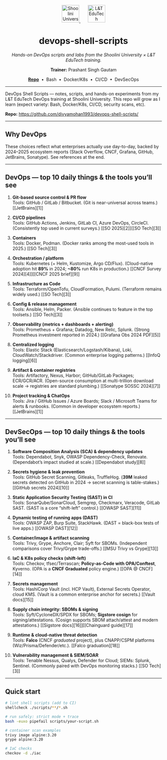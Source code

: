 <p align="center">
  <a href="https://shooliniuniversity.com/" target="_blank">
    <img src="https://shooliniuniversity.com/assets/images/su-naac.png" alt="Shoolini University" height="56">
  </a>
  &nbsp;&nbsp;&nbsp;&nbsp;&nbsp;
  <a href="https://lntedutech.com/" target="_blank">
    <img src="https://lntedutech.com/wp-content/uploads/2024/01/edutech_logo.webp" alt="L&T EduTech" height="56">
  </a>
</p>

<h1 align="center">devops-shell-scripts</h1>

<p align="center">
  <em>Hands-on DevOps scripts and labs from the Shoolini University × L&amp;T EduTech training.</em>
</p>

<p align="center">
  <strong>Trainer:</strong> Prashant Singh Gautam
</p>

<p align="center">
  <a href="https://github.com/divyamohan1993/devops-shell-scripts/"><strong>Repo</strong></a>
  &nbsp;•&nbsp; Bash &nbsp;•&nbsp; Docker/K8s &nbsp;•&nbsp; CI/CD &nbsp;•&nbsp; DevSecOps
</p>

---

DevOps Shell Scripts — notes, scripts, and hands-on experiments from my L&T EduTech DevOps training at Shoolini University. This repo will grow as I learn (expect variety: Bash, Docker/K8s, CI/CD, security scans, etc).

**Repo:** https://github.com/divyamohan1993/devops-shell-scripts/

---

## Why DevOps

These choices reflect what enterprises actually use day-to-day, backed by 2024–2025 ecosystem reports (Stack Overflow, CNCF, Grafana, GitHub, JetBrains, Sonatype). See references at the end.

---

## DevOps — top 10 daily things & the tools you’ll see

1. **Git-based source control & PR flow**  
   Tools: GitHub / GitLab / Bitbucket. (Git is near-universal across teams.) [[JetBrains][1]]

2. **CI/CD pipelines**  
   Tools: GitHub Actions, Jenkins, GitLab CI, Azure DevOps, CircleCI. (Consistently top used in current surveys.) [[SO 2025][2]][[SO Tech][3]]

3. **Containers**  
   Tools: Docker, Podman. (Docker ranks among the most-used tools in 2025.) [[SO Tech][3]]

4. **Orchestration / platform**  
   Tools: Kubernetes (+ Helm, Kustomize, Argo CD/Flux). (Cloud-native adoption hit **89%** in 2024; **~80%** run K8s in production.) [[CNCF Survey 2024][4]][[CNCF 2025 brief][9]]

5. **Infrastructure as Code**  
   Tools: Terraform/OpenTofu, CloudFormation, Pulumi. (Terraform remains widely used.) [[SO Tech][3]]

6. **Config & release management**  
   Tools: Ansible, Helm, Packer. (Ansible continues to feature in the top toolsets.) [[SO Tech][3]]

7. **Observability (metrics + dashboards + alerting)**  
   Tools: Prometheus + Grafana; Datadog, New Relic, Splunk. (Strong Prometheus investment reported in 2024.) [[Grafana Obs 2024 PDF][5]]

8. **Centralized logging**  
   Tools: Elastic Stack (Elasticsearch/Logstash/Kibana), Loki, CloudWatch/Stackdriver. (Common enterprise logging patterns.) [[InfoQ logging][6]]

9. **Artifact & container registries**  
   Tools: Artifactory, Nexus, Harbor; GitHub/GitLab Packages; ECR/GCR/ACR. (Open-source consumption at multi-trillion download scale → registries are standard plumbing.) [[Sonatype SOSSC 2024][7]]

10. **Project tracking & ChatOps**  
    Tools: Jira / GitHub Issues / Azure Boards; Slack / Microsoft Teams for alerts & runbooks. (Common in developer ecosystem reports.) [[JetBrains][1]]

---

## DevSecOps — top 10 daily things & the tools you’ll see

1. **Software Composition Analysis (SCA) & dependency updates**  
   Tools: Dependabot, Snyk, OWASP Dependency-Check, Renovate. (Dependabot’s impact studied at scale.) [[Dependabot study][8]]

2. **Secrets hygiene & leak prevention**  
   Tools: GitHub Secret Scanning, Gitleaks, TruffleHog. (**39M** leaked secrets detected on GitHub in 2024 → secret scanning is table-stakes.) [[GitHub secrets 2024][10]]

3. **Static Application Security Testing (SAST) in CI**  
   Tools: SonarQube/SonarCloud, Semgrep, Checkmarx, Veracode, GitLab SAST. (SAST is a core “shift-left” control.) [[OWASP SAST][11]]

4. **Dynamic testing of running apps (DAST)**  
   Tools: OWASP ZAP, Burp Suite, StackHawk. (DAST = black-box tests of live apps.) [[OWASP DAST][12]]

5. **Container/image & artifact scanning**  
   Tools: Trivy, Grype, Anchore, Clair; Syft for SBOMs. (Independent comparisons cover Trivy/Grype trade-offs.) [[MSU Trivy vs Grype][13]]

6. **IaC & K8s policy checks (shift-left)**  
   Tools: Checkov, tfsec/Terrascan; **Policy-as-Code with OPA/Conftest**, Kyverno. (OPA is a **CNCF Graduated** policy engine.) [[OPA @ CNCF][14]]

7. **Secrets management**  
   Tools: HashiCorp Vault (incl. HCP Vault), External Secrets Operator, cloud KMS. (Vault is a common enterprise anchor for secrets.) [[Vault docs][15]]

8. **Supply chain integrity: SBOMs & signing**  
   Tools: Syft/CycloneDX/SPDX for SBOMs; **Sigstore cosign** for signing/attestations. (Cosign supports SBOM attach/attest and modern attestations.) [[Sigstore docs][16]][[Chainguard guide][17]]

9. **Runtime & cloud-native threat detection**  
   Tools: **Falco** (CNCF *graduated* project), plus CNAPP/CSPM platforms (Wiz/Prisma/Defender/etc.). [[Falco graduation][18]]

10. **Vulnerability management & SIEM/SOAR**  
    Tools: Tenable Nessus, Qualys, Defender for Cloud; SIEMs: Splunk, Sentinel. (Commonly paired with DevOps monitoring stacks.) [[SO Tech][3]]

---

## Quick start

```bash
# lint shell scripts (add to CI)
shellcheck ./scripts/**/*.sh

# run safely: strict mode + trace
bash -euxo pipefail scripts/your-script.sh

# container scan examples
trivy image alpine:3.20
grype alpine:3.20

# IaC checks
checkov -d ./iac
```